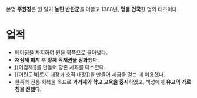 본명 **주원장**은 원 말기 **농민 반란군**을 이끌고 1388년, **명을 건국**한 명의 태조이다.
# 업적
* 베이징을 차지하여 원을 북쪽으로 몰아냈다.
* **재상제 폐지** 후 **황제 독재권을 강화**했다.
* [[이갑제]]를 만들어 향촌 사회를 다스렸다.
* [[어린도책|토지 대장과 호적 대장]]을 만들어 세금을 걷는 데 이용했다.
* 한족의 전통 회복을 목표로 **과거제와 학교 교육을 중시**하였고, 백성에게 **유교의 가르침을 전했다**.